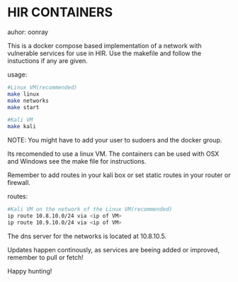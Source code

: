 HIR CONTAINERS
===============
auhor: oonray

This is a docker compose based implementation of a network with vulnerable services for use in HIR.
Use the makefile and follow the instuctions if any are given.

usage:
```bash
#Linux VM(recommended)
make linux
make networks
make start

#Kali VM
make kali
```

NOTE: You might have to add your user to sudoers and the docker group.

Its recomended to use a linux VM.
The containers can be used with OSX and Windows see the make file for instructions.

Remember to add routes in your kali box or set static routes in your router or firewall.

routes:
```bash
#Kali VM on the network of the Linux VM(recommended)
ip route 10.8.10.0/24 via <ip of VM> 
ip route 10.9.10.0/24 via <ip of VM> 
```

The dns server for the networks is located at 10.8.10.5.

Updates happen continously, as services are beeing added or improved, remember to pull or fetch!

Happy hunting!
